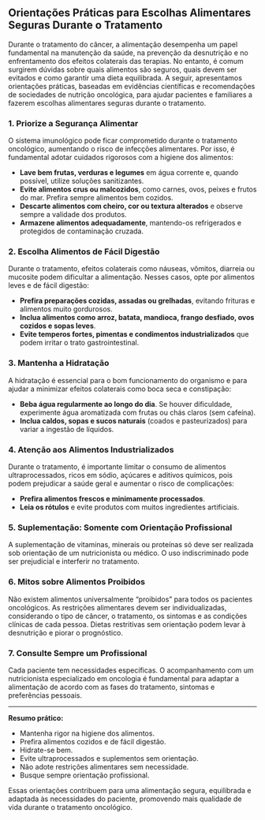 
## Orientações Práticas para Escolhas Alimentares Seguras Durante o Tratamento

Durante o tratamento do câncer, a alimentação desempenha um papel fundamental na manutenção da saúde, na prevenção da desnutrição e no enfrentamento dos efeitos colaterais das terapias. No entanto, é comum surgirem dúvidas sobre quais alimentos são seguros, quais devem ser evitados e como garantir uma dieta equilibrada. A seguir, apresentamos orientações práticas, baseadas em evidências científicas e recomendações de sociedades de nutrição oncológica, para ajudar pacientes e familiares a fazerem escolhas alimentares seguras durante o tratamento.

### 1. Priorize a Segurança Alimentar

O sistema imunológico pode ficar comprometido durante o tratamento oncológico, aumentando o risco de infecções alimentares. Por isso, é fundamental adotar cuidados rigorosos com a higiene dos alimentos:

- **Lave bem frutas, verduras e legumes** em água corrente e, quando possível, utilize soluções sanitizantes.
- **Evite alimentos crus ou malcozidos**, como carnes, ovos, peixes e frutos do mar. Prefira sempre alimentos bem cozidos.
- **Descarte alimentos com cheiro, cor ou textura alterados** e observe sempre a validade dos produtos.
- **Armazene alimentos adequadamente**, mantendo-os refrigerados e protegidos de contaminação cruzada.

### 2. Escolha Alimentos de Fácil Digestão

Durante o tratamento, efeitos colaterais como náuseas, vômitos, diarreia ou mucosite podem dificultar a alimentação. Nesses casos, opte por alimentos leves e de fácil digestão:

- **Prefira preparações cozidas, assadas ou grelhadas**, evitando frituras e alimentos muito gordurosos.
- **Inclua alimentos como arroz, batata, mandioca, frango desfiado, ovos cozidos e sopas leves**.
- **Evite temperos fortes, pimentas e condimentos industrializados** que podem irritar o trato gastrointestinal.

### 3. Mantenha a Hidratação

A hidratação é essencial para o bom funcionamento do organismo e para ajudar a minimizar efeitos colaterais como boca seca e constipação:

- **Beba água regularmente ao longo do dia**. Se houver dificuldade, experimente água aromatizada com frutas ou chás claros (sem cafeína).
- **Inclua caldos, sopas e sucos naturais** (coados e pasteurizados) para variar a ingestão de líquidos.

### 4. Atenção aos Alimentos Industrializados

Durante o tratamento, é importante limitar o consumo de alimentos ultraprocessados, ricos em sódio, açúcares e aditivos químicos, pois podem prejudicar a saúde geral e aumentar o risco de complicações:

- **Prefira alimentos frescos e minimamente processados**.
- **Leia os rótulos** e evite produtos com muitos ingredientes artificiais.

### 5. Suplementação: Somente com Orientação Profissional

A suplementação de vitaminas, minerais ou proteínas só deve ser realizada sob orientação de um nutricionista ou médico. O uso indiscriminado pode ser prejudicial e interferir no tratamento.

### 6. Mitos sobre Alimentos Proibidos

Não existem alimentos universalmente “proibidos” para todos os pacientes oncológicos. As restrições alimentares devem ser individualizadas, considerando o tipo de câncer, o tratamento, os sintomas e as condições clínicas de cada pessoa. Dietas restritivas sem orientação podem levar à desnutrição e piorar o prognóstico.

### 7. Consulte Sempre um Profissional

Cada paciente tem necessidades específicas. O acompanhamento com um nutricionista especializado em oncologia é fundamental para adaptar a alimentação de acordo com as fases do tratamento, sintomas e preferências pessoais.

---

**Resumo prático:**
- Mantenha rigor na higiene dos alimentos.
- Prefira alimentos cozidos e de fácil digestão.
- Hidrate-se bem.
- Evite ultraprocessados e suplementos sem orientação.
- Não adote restrições alimentares sem necessidade.
- Busque sempre orientação profissional.

Essas orientações contribuem para uma alimentação segura, equilibrada e adaptada às necessidades do paciente, promovendo mais qualidade de vida durante o tratamento oncológico.
```
